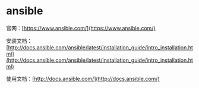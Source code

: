 # ansible

官网：[https://www.ansible.com/](https://www.ansible.com/)

安装文档：[http://docs.ansible.com/ansible/latest/installation_guide/intro_installation.html](http://docs.ansible.com/ansible/latest/installation_guide/intro_installation.html)

使用文档：[http://docs.ansible.com/](http://docs.ansible.com/)
